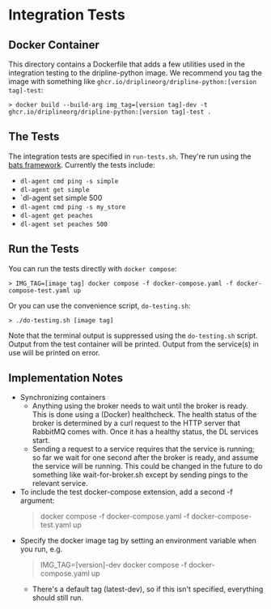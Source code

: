 # Integration Tests

## Docker Container

This directory contains a Dockerfile that adds a few utilities used in the integration testing to the dripline-python image.
We recommend you tag the image with something like `ghcr.io/driplineorg/dripline-python:[version tag]-test`:

    > docker build --build-arg img_tag=[version tag]-dev -t ghcr.io/driplineorg/dripline-python:[version tag]-test .

## The Tests

The integration tests are specified in `run-tests.sh`.  They're run using the [bats framework](https://bats-core.readthedocs.io/en/stable/index.html). Currently the tests include:

* `dl-agent cmd ping -s simple`
* `dl-agent get simple`
* `dl-agent set simple 500
* `dl-agent cmd ping -s my_store`
* `dl-agent get peaches`
* `dl-agent set peaches 500`

## Run the Tests

You can run the tests directly with `docker compose`:

    > IMG_TAG=[image tag] docker compose -f docker-compose.yaml -f docker-compose-test.yaml up

Or you can use the convenience script, `do-testing.sh`:

    > ./do-testing.sh [image tag]

Note that the terminal output is suppressed using the `do-testing.sh` script.  Output from the test container will be printed.  Output from the service(s) in use will be printed on error.


## Implementation Notes

* Synchronizing containers
  * Anything using the broker needs to wait until the broker is ready.  This is done using a (Docker) healthcheck.  The health status of the broker is determined by a curl request to the HTTP server that RabbitMQ comes with.  Once it has a healthy status, the DL services start.
  * Sending a request to a service requires that the service is running; so far we wait for one second after the broker is ready, and assume the service will be running.  This could be changed in the future to do something like wait-for-broker.sh except by sending pings to the relevant service.
* To include the test docker-compose extension, add a second -f argument:
    > docker compose -f docker-compose.yaml -f docker-compose-test.yaml up
* Specify the docker image tag by setting an environment variable when you run, e.g.
    > IMG_TAG=[version]-dev docker compose -f docker-compose.yaml up
  * There's a default tag (latest-dev), so if this isn't specified, everything should still run.

